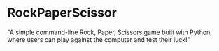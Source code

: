 # RockPaperScissor
"A simple command-line Rock, Paper, Scissors game built with Python, where users can play against the computer and test their luck!"
